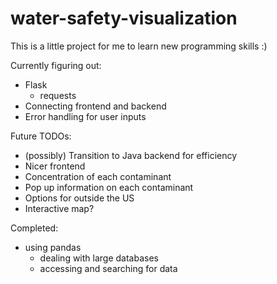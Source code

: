 # water-safety-visualization
This is a little project for me to learn new programming skills :)

Currently figuring out:
- Flask
    - requests
- Connecting frontend and backend
- Error handling for user inputs

Future TODOs:
- (possibly) Transition to Java backend for efficiency
- Nicer frontend
- Concentration of each contaminant
- Pop up information on each contaminant
- Options for outside the US
- Interactive map?

Completed: 
- using pandas
    - dealing with large databases
    - accessing and searching for data